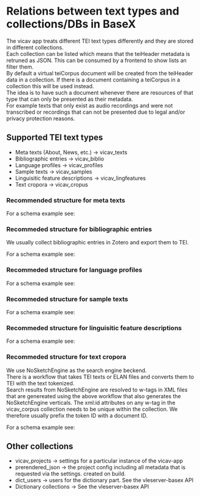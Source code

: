 # Relations between text types and collections/DBs in BaseX

The vicav app treats different TEI text types differently and they are stored in different collections.  
Each collection can be listed which means that the teiHeader metadata is retruned as JSON. This can be consumed by a frontend to show lists an filter them.  
By default a virtual teiCorpus document will be created from the teiHeader data in a collection.
If there is a document containing a teiCorpus in a collection this will be used instead.  
The idea is to have such a document whenever there are resources of that type that can only be presented as their metadata.  
For example texts that only exist as audio recordings and were not transcribed or recordings that can not be presented due to legal and/or privacy protection reasons.

## Supported TEI text types

* Meta texts (About, News, etc.) -> vicav_texts
* Bibliographic entries -> vicav_biblio
* Language profiles -> vicav_profiles
* Sample texts -> vicav_samples
* Linguisitic feature descriptions -> vicav_lingfeatures
* Text cropora -> vicav_cropus

### Recommended structure for meta texts

For a schema example see: 

### Recommeded structure for bibliographic entries

We usually collect bibliographic entries in Zotero and export them to TEI.

For a schema example see: 

### Recommeded structure for language profiles

For a schema example see: 

### Recommeded structure for sample texts

For a schema example see:

### Recommeded structure for linguisitic feature descriptions

For a schema example see:

### Recommeded structure for text cropora

We use NoSketchEngine as the search engine beckend.   
There is a workflow that takes TEI texts or ELAN files and converts them to TEI with the text tokenized.  
Search results from NoSketchEngine are resolved to w-tags in XML files that are genereated using the above workflow that also generates the NoSketchEngine verticals.
The xml:id attributes on any w-tag in the vicav_corpus collection needs to be unique within the collection. We therefore usually prefix the token ID with a document ID.

For a schema example see:

## Other collections

* vicav_projects -> settings for a particular instance of the vicav-app
* prerendered_json -> the project config including all metadata that is requested via the settings. created on build.
* dict_users -> users for the dictionary part. See the vleserver-basex API
* Dictionary collections -> See the vleserver-basex API
